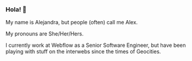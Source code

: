 ### Hola! 👋

My name is Alejandra, but people (often) call me Alex.

My pronouns are She/Her/Hers.

I currently work at Webflow as a Senior Software Engineer, but have been playing with stuff on the interwebs since the times of Geocities.



<!--
**AlxSavage/AlxSavage** is a ✨ _special_ ✨ repository because its `README.md` (this file) appears on your GitHub profile.

Here are some ideas to get you started:

- 🔭 I’m currently working on ...
- 🌱 I’m currently learning ...
- 👯 I’m looking to collaborate on ...
- 🤔 I’m looking for help with ...
- 💬 Ask me about ...
- 📫 How to reach me: ...
- 😄 Pronouns: ...
- ⚡ Fun fact: ...
-->
